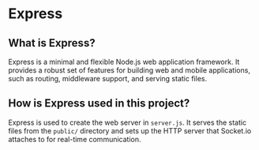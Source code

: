 # Express

## What is Express?
Express is a minimal and flexible Node.js web application framework. It provides a robust set of features for building web and mobile applications, such as routing, middleware support, and serving static files.

## How is Express used in this project?
Express is used to create the web server in `server.js`. It serves the static files from the `public/` directory and sets up the HTTP server that Socket.io attaches to for real-time communication. 